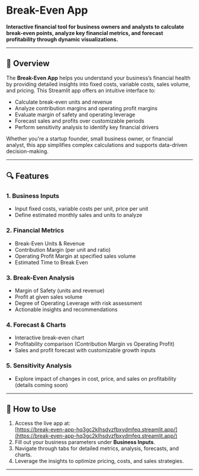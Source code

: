 # Break-Even App

**Interactive financial tool for business owners and analysts to calculate break-even points, analyze key financial metrics, and forecast profitability through dynamic visualizations.**

---

## 🚀 Overview

The **Break-Even App** helps you understand your business’s financial health by providing detailed insights into fixed costs, variable costs, sales volume, and pricing. This Streamlit app offers an intuitive interface to:

- Calculate break-even units and revenue  
- Analyze contribution margins and operating profit margins  
- Evaluate margin of safety and operating leverage  
- Forecast sales and profits over customizable periods  
- Perform sensitivity analysis to identify key financial drivers  

Whether you're a startup founder, small business owner, or financial analyst, this app simplifies complex calculations and supports data-driven decision-making.

---

## 🔍 Features

### 1. Business Inputs  
- Input fixed costs, variable costs per unit, price per unit  
- Define estimated monthly sales and units to analyze  

### 2. Financial Metrics  
- Break-Even Units & Revenue  
- Contribution Margin (per unit and ratio)  
- Operating Profit Margin at specified sales volume  
- Estimated Time to Break Even  

### 3. Break-Even Analysis  
- Margin of Safety (units and revenue)  
- Profit at given sales volume  
- Degree of Operating Leverage with risk assessment  
- Actionable insights and recommendations  

### 4. Forecast & Charts  
- Interactive break-even chart  
- Profitability comparison (Contribution Margin vs Operating Profit)  
- Sales and profit forecast with customizable growth inputs  

### 5. Sensitivity Analysis  
- Explore impact of changes in cost, price, and sales on profitability (details coming soon)  

---

## 🎯 How to Use

1. Access the live app at:  
   [https://break-even-app-hq3gc2klhsdvzfbxydmfeq.streamlit.app/](https://break-even-app-hq3gc2klhsdvzfbxydmfeq.streamlit.app/)  
2. Fill out your business parameters under **Business Inputs**.  
3. Navigate through tabs for detailed metrics, analysis, forecasts, and charts.  
4. Leverage the insights to optimize pricing, costs, and sales strategies.  

---

##
